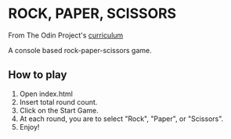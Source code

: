 # ROCK, PAPER, SCISSORS

From The Odin Project's [curriculum](https://www.theodinproject.com/courses/web-development-101/lessons/rock-paper-scissors?ref=lnav)

A console based rock-paper-scissors game.

## How to play

1. Open index.html
2. Insert total round count.
3. Click on the Start Game.
4. At each round, you are to select "Rock", "Paper", or "Scissors".
5. Enjoy!

